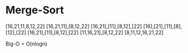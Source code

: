 # Merge-Sort
[16,21,11,8,12,22]
[16,21,11],[8,12,22]
[16,21],[11],[8,12],[22]
[16],[21],[11],[8],[12],[22]
[16,21],[11],[8,12],[22]
[11,16,21],[8,12,22]
[8,11,12,16,21,22]

Big-O = O(nlogn)

